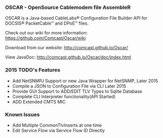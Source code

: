 ### OSCAR - OpenSource Cablemodem file AssembleR

OSCAR is a Java-based CableLabs&reg; Configuration File Builder API for DOCSIS&reg; PacketCable&trade; and DPoE&trade; files.

Check out our wiki for more information: https://github.com/Comcast/Oscar/wiki

Download from our website: http://comcast.github.io/Oscar/

View JavaDoc: http://comcast.github.io/Oscar/doc/index.html

### 2015 TODO's Features

* Add NetSNMPJ Support or new Java Wrapper for NetSNMP, Later 2015
* Compile a JSON to Configuration File via CLI Later 2015
* Provide GUI Support to ADD/EDIT TLV Types to Sqlite Database
* Complete CLI Interpreter functionality(API Started)
* ADD Extended CMTS MIC

### Known Issues

* Add Multiple CommonTlvInserts at one time
* Edit Service Flow via Service Flow ID Directly

